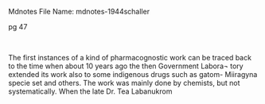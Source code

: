  Mdnotes File Name: mdnotes-1944schaller

pg 47

 

The first instances of a kind of pharmacognostic work can be traced back to the time when about 10 years ago the then Government Labora¬ tory extended its work also to some indigenous drugs such as gatom- Miiragyna specie set and others. The work was mainly done by chemists, but not systematically. When the late Dr. Tea Labanukrom


